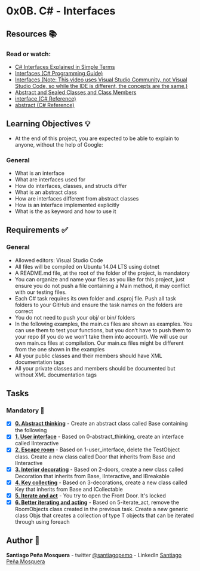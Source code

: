 # 0x0B. C# - Interfaces
## Resources :books:
### Read or watch:

* [C# Interfaces Explained in Simple Terms]()
* [Interfaces (C# Programming Guide)]()
* [Interfaces (Note: This video uses Visual Studio Community, not Visual Studio Code, so while the IDE is different, the concepts are the same.)]()
* [Abstract and Sealed Classes and Class Members]()
* [interface (C# Reference)]()
* [abstract (C# Reference)]()
## Learning Objectives :bulb:
* At the end of this project, you are expected to be able to explain to anyone, without the help of Google:

### General
* What is an interface
* What are interfaces used for
* How do interfaces, classes, and structs differ
* What is an abstract class
* How are interfaces different from abstract classes
* How is an interface implemented explicitly
* What is the as keyword and how to use it
## Requirements :white_check_mark:
### General
* Allowed editors: Visual Studio Code
* All files will be compiled on Ubuntu 14.04 LTS using dotnet
* A README.md file, at the root of the folder of the project, is mandatory
* You can organize and name your files as you like for this project, just ensure you do not push a file containing a Main method, it may conflict with our testing files.
* Each C# task requires its own folder and .csproj file. Push all task folders to your GitHub and ensure the task names on the folders are correct
* You do not need to push your obj/ or bin/ folders
* In the following examples, the main.cs files are shown as examples. You can use them to test your functions, but you don’t have to push them to your repo (if you do we won’t take them into account). We will use our own main.cs files at compilation. Our main.cs files might be different from the one shown in the examples
* All your public classes and their members should have XML documentation tags
* All your private classes and members should be documented but without XML documentation tags
## Tasks
### Mandatory :page_with_curl:
- [x] **[0. Abstract thinking](./0-abstract_thinking/)** - Create an abstract class called Base containing the following
- [x] **[1. User interface](./1-user_interface/)** - Based on 0-abstract_thinking, create an interface called IInteractive
- [x] **[2. Escape room](./2-doors/)** - Based on 1-user_interface, delete the TestObject class. Create a new class called Door that inherits from Base and IInteractive
- [x] **[3. Interior decorating](./3-decorations/)** - Based on 2-doors, create a new class called Decoration that inherits from Base, IInteractive, and IBreakable
- [x] **[4. Key collecting](./4-keys/)** - Based on 3-decorations, create a new class called Key that inherits from Base and ICollectable
- [x] **[5. Iterate and act](./5-iterate_act/)** - You try to open the Front Door. It's locked
- [x] **[6. Better iterating and acting](./6-generic_iteration/)** - Based on 5-iterate_act, remove the RoomObjects class created in the previous task. Create a new generic class Objs<T> that creates a collection of type T objects that can be iterated through using foreach
## Author :pencil:
**Santiago Peña Mosquera** - twitter [@santiagopemo](https://twitter.com/santiagopemo) - LinkedIn [Santiago Peña Mosquera](https://www.linkedin.com/in/santiago-pe%C3%B1a-mosquera-abaa20196/)
